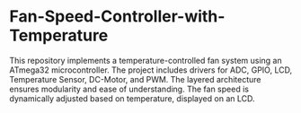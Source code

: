 # Fan-Speed-Controller-with-Temperature
This repository implements a temperature-controlled fan system using an ATmega32 microcontroller. The project includes drivers for ADC, GPIO, LCD, Temperature Sensor, DC-Motor, and PWM. The layered architecture ensures modularity and ease of understanding. The fan speed is dynamically adjusted based on temperature, displayed on an LCD. 
